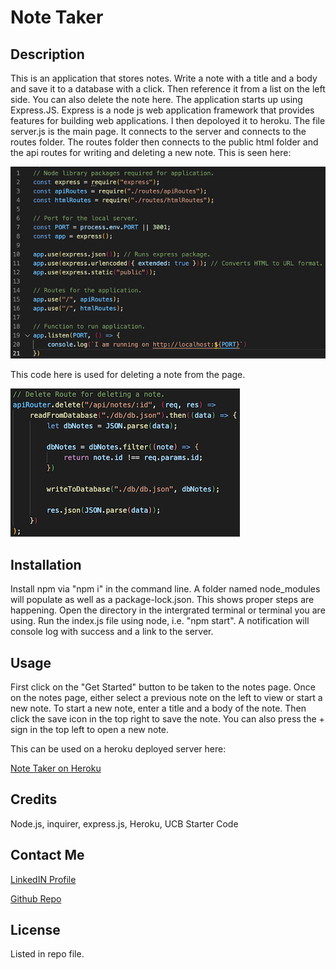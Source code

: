# Note Taker

## Description 

This is an application that stores notes. Write a note with a title and a body and save it to a database with a click. Then reference it from a list on the left side. You can also delete the note here. The application starts up using Express.JS. Express is a node js web application framework that provides features for building web applications. I then depoloyed it to heroku.  The file server.js is the main page. It connects to the server and connects to the routes folder. The routes folder then connects to the public html folder and the api routes for writing and deleting a new note. This is seen here:

![Screenshot](./images/server-file.png)

This code here is used for deleting a note from the page. 

![Screenshot](./images/delete-a-note.png)

## Installation

Install npm via "npm i" in the command line. A folder named node_modules will populate as well as a package-lock.json. This shows proper steps are happening. Open the directory in the intergrated terminal or terminal you are using. Run the index.js file using node, i.e. "npm start". A notification will console log with success and a link to the server.  

## Usage 

First click on the "Get Started" button to be taken to the notes page. Once on the notes page, either select a previous note on the left to view or start a new note. To start a new note, enter a title and a body of the note. Then click the save icon in the top right to save the note. You can also press the + sign in the top left to open a new note. 

This can be used on a heroku deployed server here: 

<a href="https://shielded-island-42238.herokuapp.com/" target="_blank">Note Taker on Heroku</a>

## Credits

Node.js, inquirer, express.js, Heroku, UCB Starter Code

## Contact Me

<a href="https://www.linkedin.com/in/tyler-dinslage-profile/" target="_blank">LinkedIN Profile</a>

<a href="https://github.com/tylerdins88?tab=repositories" target="_blank">Github Repo</a>

## License

Listed in repo file. 